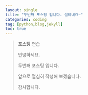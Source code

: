 ```yaml
---
layout: single
title: "두번째 포스팅 입니다. 설레네요~"
categories: coding
tag: [python,blog,jekyll]
toc: true
---
```




> **포스팅** 연습
>
> 안녕하세요.
>
> 두번째 포스팅 입니다. 
>
> 앞으로 열심히 작성해 보겠습니다.
>
> 감사합니다.

